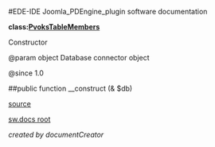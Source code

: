 #EDE-IDE Joomla_PDEngine_plugin
software documentation

**class:[PvoksTableMembers](../PvoksTableMembers.md)**



Constructor

@param object Database connector object

@since 1.0

##public function __construct (& $db) 


[source](../../../admin/tables/members.php)

[sw.docs root](../)

*created by documentCreator*


